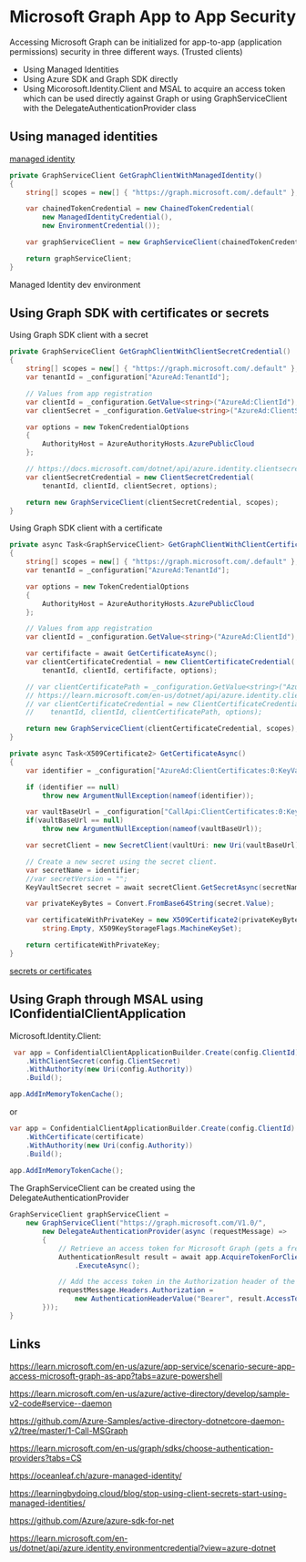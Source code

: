 # Microsoft Graph App to App Security

Accessing Microsoft Graph can be initialized for app-to-app (application permissions) security in three different ways. (Trusted clients)

- Using Managed Identities
- Using Azure SDK and Graph SDK directly
- Using Micorosoft.Identity.Client and MSAL to acquire an access token which can be used directly against Graph or using GraphServiceClient with the DelegateAuthenticationProvider class

## Using managed identities

[managed identity](https://learn.microsoft.com/en-us/azure/app-service/scenario-secure-app-access-microsoft-graph-as-app?tabs=azure-powershell)

```csharp
private GraphServiceClient GetGraphClientWithManagedIdentity()
{
    string[] scopes = new[] { "https://graph.microsoft.com/.default" };

    var chainedTokenCredential = new ChainedTokenCredential(
        new ManagedIdentityCredential(),
        new EnvironmentCredential());

    var graphServiceClient = new GraphServiceClient(chainedTokenCredential, scopes);

    return graphServiceClient;
}
```

Managed Identity dev environment
## Using Graph SDK with certificates or secrets

Using Graph SDK client with a secret
```csharp
private GraphServiceClient GetGraphClientWithClientSecretCredential()
{
    string[] scopes = new[] { "https://graph.microsoft.com/.default" };
    var tenantId = _configuration["AzureAd:TenantId"];

    // Values from app registration
    var clientId = _configuration.GetValue<string>("AzureAd:ClientId");
    var clientSecret = _configuration.GetValue<string>("AzureAd:ClientSecret");

    var options = new TokenCredentialOptions
    {
        AuthorityHost = AzureAuthorityHosts.AzurePublicCloud
    };

    // https://docs.microsoft.com/dotnet/api/azure.identity.clientsecretcredential
    var clientSecretCredential = new ClientSecretCredential(
        tenantId, clientId, clientSecret, options);

    return new GraphServiceClient(clientSecretCredential, scopes);
}
```

Using Graph SDK client with a certificate

```csharp
private async Task<GraphServiceClient> GetGraphClientWithClientCertificateCredentialAsync()
{
    string[] scopes = new[] { "https://graph.microsoft.com/.default" };
    var tenantId = _configuration["AzureAd:TenantId"];

    var options = new TokenCredentialOptions
    {
        AuthorityHost = AzureAuthorityHosts.AzurePublicCloud
    };

    // Values from app registration
    var clientId = _configuration.GetValue<string>("AzureAd:ClientId");

    var certififacte = await GetCertificateAsync();
    var clientCertificateCredential = new ClientCertificateCredential(
        tenantId, clientId, certififacte, options);

    // var clientCertificatePath = _configuration.GetValue<string>("AzureAd:CertificateName");
    // https://learn.microsoft.com/en-us/dotnet/api/azure.identity.clientcertificatecredential?view=azure-dotnet
    // var clientCertificateCredential = new ClientCertificateCredential(
    //    tenantId, clientId, clientCertificatePath, options);

    return new GraphServiceClient(clientCertificateCredential, scopes);
}

private async Task<X509Certificate2> GetCertificateAsync()
{
    var identifier = _configuration["AzureAd:ClientCertificates:0:KeyVaultCertificateName"];

    if (identifier == null)
        throw new ArgumentNullException(nameof(identifier));

    var vaultBaseUrl = _configuration["CallApi:ClientCertificates:0:KeyVaultUrl"];
    if(vaultBaseUrl == null)
        throw new ArgumentNullException(nameof(vaultBaseUrl));

    var secretClient = new SecretClient(vaultUri: new Uri(vaultBaseUrl), credential: new DefaultAzureCredential());

    // Create a new secret using the secret client.
    var secretName = identifier;
    //var secretVersion = "";
    KeyVaultSecret secret = await secretClient.GetSecretAsync(secretName);

    var privateKeyBytes = Convert.FromBase64String(secret.Value);

    var certificateWithPrivateKey = new X509Certificate2(privateKeyBytes,
        string.Empty, X509KeyStorageFlags.MachineKeySet);

    return certificateWithPrivateKey;
}
```

[secrets or certificates](https://learn.microsoft.com/en-us/azure/active-directory/develop/sample-v2-code#service--daemon)


## Using Graph through MSAL using IConfidentialClientApplication

Microsoft.Identity.Client: 

```csharp
 var app = ConfidentialClientApplicationBuilder.Create(config.ClientId)
    .WithClientSecret(config.ClientSecret)
    .WithAuthority(new Uri(config.Authority))
    .Build();

app.AddInMemoryTokenCache();
```
or 

```csharp
var app = ConfidentialClientApplicationBuilder.Create(config.ClientId)
    .WithCertificate(certificate)
    .WithAuthority(new Uri(config.Authority))
    .Build(); 
  
app.AddInMemoryTokenCache();
```

The GraphServiceClient can be created using the DelegateAuthenticationProvider

```csharp
GraphServiceClient graphServiceClient =
    new GraphServiceClient("https://graph.microsoft.com/V1.0/", 
        new DelegateAuthenticationProvider(async (requestMessage) =>
        {
            // Retrieve an access token for Microsoft Graph (gets a fresh token if needed).
            AuthenticationResult result = await app.AcquireTokenForClient(scopes)
                .ExecuteAsync();

            // Add the access token in the Authorization header of the API request.
            requestMessage.Headers.Authorization =
                new AuthenticationHeaderValue("Bearer", result.AccessToken);
        }));
}
```
## Links

https://learn.microsoft.com/en-us/azure/app-service/scenario-secure-app-access-microsoft-graph-as-app?tabs=azure-powershell

https://learn.microsoft.com/en-us/azure/active-directory/develop/sample-v2-code#service--daemon

https://github.com/Azure-Samples/active-directory-dotnetcore-daemon-v2/tree/master/1-Call-MSGraph

https://learn.microsoft.com/en-us/graph/sdks/choose-authentication-providers?tabs=CS

https://oceanleaf.ch/azure-managed-identity/

https://learningbydoing.cloud/blog/stop-using-client-secrets-start-using-managed-identities/

https://github.com/Azure/azure-sdk-for-net

https://learn.microsoft.com/en-us/dotnet/api/azure.identity.environmentcredential?view=azure-dotnet